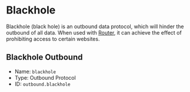 # Blackhole

Blackhole (black hole) is an outbound data protocol, which will hinder the outbound of all data.  When used with [Router](../router.md), it can achieve the effect of prohibiting access to certain websites.


## Blackhole Outbound
* Name: `blackhole`
* Type: Outbound Protocol
* ID: `outbound.blackhole`

